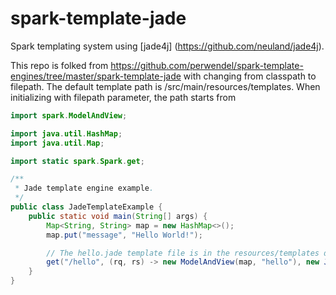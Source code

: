 spark-template-jade
===================

Spark templating system using [jade4j] (https://github.com/neuland/jade4j).

This repo is folked from https://github.com/perwendel/spark-template-engines/tree/master/spark-template-jade with changing from classpath to filepath.
The default template path is <ProjectRoot>/src/main/resources/templates. When initializing with filepath parameter, the path starts from <ProjectRoot>

```java
import spark.ModelAndView;

import java.util.HashMap;
import java.util.Map;

import static spark.Spark.get;

/**
 * Jade template engine example.
 */
public class JadeTemplateExample {
    public static void main(String[] args) {
        Map<String, String> map = new HashMap<>();
        map.put("message", "Hello World!");

        // The hello.jade template file is in the resources/templates directory
        get("/hello", (rq, rs) -> new ModelAndView(map, "hello"), new JadeTemplateEngine());
    }
}
```
